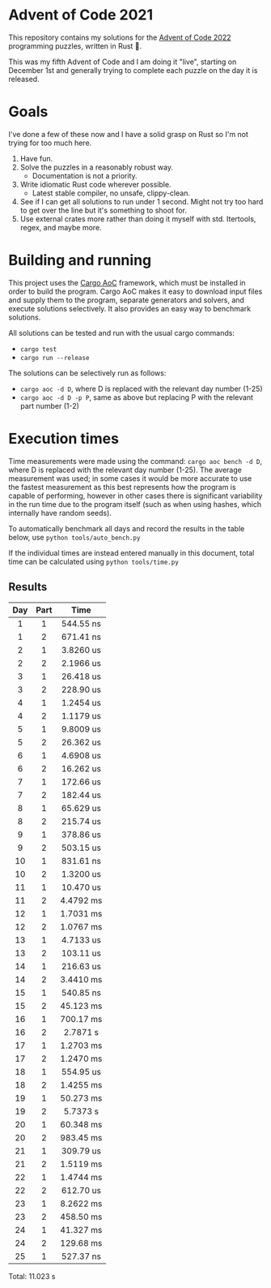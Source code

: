 # Advent of Code 2021
This repository contains my solutions for the [Advent of Code 2022](https://adventofcode.com/2022) programming puzzles, written in Rust 🦀.

This was my fifth Advent of Code and I am doing it "live", starting on December 1st and generally trying to complete each puzzle on the day it is released.

# Goals
I've done a few of these now and I have a solid grasp on Rust so I'm not trying for too much here.
1. Have fun.
2. Solve the puzzles in a reasonably robust way.
    * Documentation is not a priority.
3. Write idiomatic Rust code wherever possible.
    * Latest stable compiler, no unsafe, clippy-clean.
4. See if I can get all solutions to run under 1 second. Might not try too hard to get over the line but it's something to shoot for.
5. Use external crates more rather than doing it myself with std. Itertools, regex, and maybe more.

# Building and running
This project uses the [Cargo AoC](https://github.com/gobanos/cargo-aoc) framework, which must be installed in order to build the program. Cargo AoC  makes it easy to download input files and supply them to the program, separate generators and solvers, and execute solutions selectively. It also provides an easy way to benchmark solutions.

All solutions can be tested and run with the usual cargo commands:
* `cargo test`
* `cargo run --release`

The solutions can be selectively run as follows:
* `cargo aoc -d D`, where D is replaced with the relevant day number (1-25)
* `cargo aoc -d D -p P`, same as above but replacing P with the relevant part number (1-2)

# Execution times
Time measurements were made using the command: `cargo aoc bench -d D`, where D is replaced with the relevant day number (1-25). The average measurement was used; in some cases it would be more accurate to use the fastest measurement as this best represents how the program is capable of performing, however in other cases there is significant variability in the run time due to the program itself (such as when using hashes, which internally have random seeds).

To automatically benchmark all days and record the results in the table below, use `python tools/auto_bench.py`

If the individual times are instead entered manually in this document, total time can be calculated using `python tools/time.py`

## Results

Day | Part | Time
:--:| :--: | :-------:
1   | 1    | 544.55 ns
1   | 2    | 671.41 ns
2   | 1    | 3.8260 us
2   | 2    | 2.1966 us
3   | 1    | 26.418 us
3   | 2    | 228.90 us
4   | 1    | 1.2454 us
4   | 2    | 1.1179 us
5   | 1    | 9.8009 us
5   | 2    | 26.362 us
6   | 1    | 4.6908 us
6   | 2    | 16.262 us
7   | 1    | 172.66 us
7   | 2    | 182.44 us
8   | 1    | 65.629 us
8   | 2    | 215.74 us
9   | 1    | 378.86 us
9   | 2    | 503.15 us
10  | 1    | 831.61 ns
10  | 2    | 1.3200 us
11  | 1    | 10.470 us
11  | 2    | 4.4792 ms
12  | 1    | 1.7031 ms
12  | 2    | 1.0767 ms
13  | 1    | 4.7133 us
13  | 2    | 103.11 us
14  | 1    | 216.63 us
14  | 2    | 3.4410 ms
15  | 1    | 540.85 ns
15  | 2    | 45.123 ms
16  | 1    | 700.17 ms
16  | 2    | 2.7871 s
17  | 1    | 1.2703 ms
17  | 2    | 1.2470 ms
18  | 1    | 554.95 us
18  | 2    | 1.4255 ms
19  | 1    | 50.273 ms
19  | 2    | 5.7373 s
20  | 1    | 60.348 ms
20  | 2    | 983.45 ms
21  | 1    | 309.79 us
21  | 2    | 1.5119 ms
22  | 1    | 1.4744 ms
22  | 2    | 612.70 us
23  | 1    | 8.2622 ms
23  | 2    | 458.50 ms
24  | 1    | 41.327 ms
24  | 2    | 129.68 ms
25  | 1    | 527.37 ns

Total: 11.023 s

